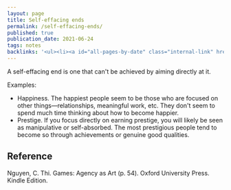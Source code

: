 ```yaml
---
layout: page
title: Self-effacing ends
permalink: /self-effacing-ends/
published: true
publication_date: 2021-06-24
tags: notes
backlinks: '<ul><li><a id="all-pages-by-date" class="internal-link" href="/all-pages-by-date/">All pages by date</a></li><li><a id="notes" class="internal-link" href="/notes/">Notes</a></li></ul>'
---
```


A self-effacing end is one that can't be achieved by aiming directly at it.

Examples:

- Happiness. The happiest people seem to be those who are focused on other things—relationships, meaningful work, etc. They don't seem to spend much time thinking about how to become happier.
- Prestige. If you focus directly on earning prestige, you will likely be seen as manipulative or self-absorbed. The most prestigious people tend to become so through achievements or genuine good qualities.

## Reference

Nguyen, C. Thi. Games: Agency as Art (p. 54). Oxford University Press. Kindle Edition.